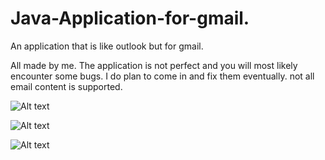# Java-Application-for-gmail.
An application that is like outlook but for gmail. 

All made by me.
The application is not perfect and you will most likely encounter some bugs.
I do plan to come in and fix them eventually.
not all email content is supported.

![Alt text](https://i.gyazo.com/5ca31028ee5e7021a66fc371b981eecd.png "connection settings")

![Alt text](https://i.gyazo.com/8eee58376f4acaa0391173fcfa4ee5b5.png "Message composer")

![Alt text](https://i.gyazo.com/a6b86661cddadbe8cbf0a3a76fffc2d3.png "main application")
